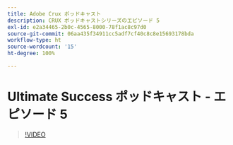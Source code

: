 ```yaml
---
title: Adobe Crux ポッドキャスト
description: CRUX ポッドキャストシリーズのエピソード 5
exl-id: e2a34465-2b0c-4565-8000-78f1ac8c97d0
source-git-commit: 06aa435f34911cc5adf7cf40c8c8e15693178bda
workflow-type: ht
source-wordcount: '15'
ht-degree: 100%

---
```


# Ultimate Success ポッドキャスト - エピソード 5

>[!VIDEO](https://video.tv.adobe.com/v/3428867?quality=12learn=on)
